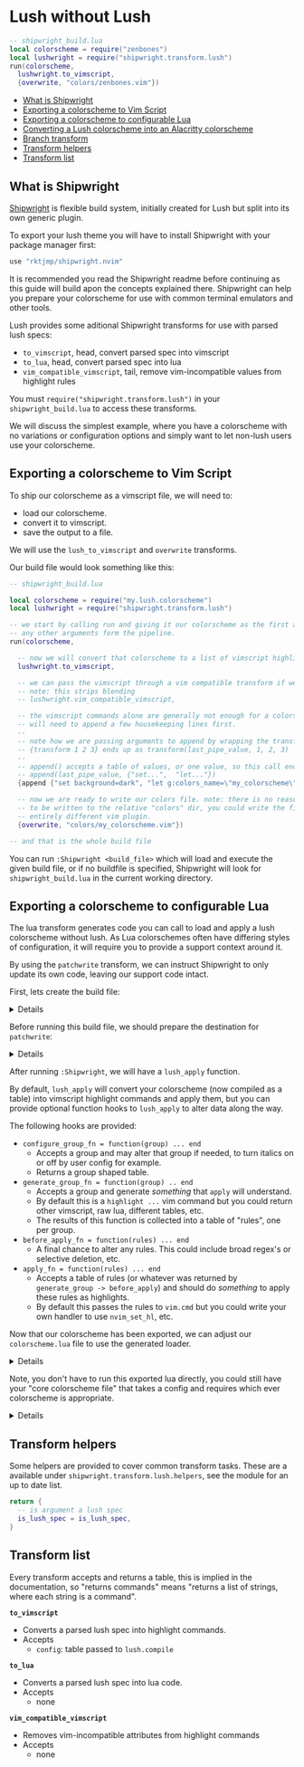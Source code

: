 Lush without Lush
=================

```lua
-- shipwright_build.lua
local colorscheme = require("zenbones")
local lushwright = require("shipwright.transform.lush")
run(colorscheme,
  lushwright.to_vimscript,
  {overwrite, "colors/zenbones.vim"})
```

- [What is Shipwright](#what-is-shipwright)
- [Exporting a colorscheme to Vim Script](#exporting-a-colorscheme-to-vim-script)
- [Exporting a colorscheme to configurable Lua](#exporting-a-colorscheme-to-configurable-lua)
- [Converting a Lush colorscheme into an Alacritty colorscheme](#converting-a-lush-colorscheme-into-an-alacritty-colorscheme)
- [Branch transform](#branch-transform)
- [Transform helpers](#transform-helpers)
- [Transform list](#transform-list)

## What is Shipwright

[Shipwright](https://github.com/rktjmp/shipwright.nvim) is flexible build
system, initially created for Lush but split into its own generic plugin.

To export your lush theme you will have to install Shipwright with your package
manager first:

```lua
use "rktjmp/shipwright.nvim"
```

It is recommended you read the Shipwright readme before continuing as this
guide will build apon the concepts explained there. Shipwright can help you
prepare your colorscheme for use with common terminal emulators and other
tools.

Lush provides some aditional Shipwright transforms for use with parsed lush
specs:

- `to_vimscript`, head, convert parsed spec into vimscript
- `to_lua`, head, convert parsed spec into lua
- `vim_compatible_vimscript`, tail, remove vim-incompatible values from highlight rules

You must `require("shipwright.transform.lush")` in your `shipwright_build.lua`
to access these transforms.

We will discuss the simplest example, where you have a colorscheme with no
variations or configuration options and simply want to let non-lush users use
your colorscheme.

## Exporting a colorscheme to Vim Script

To ship our colorscheme as a vimscript file, we will need to:

- load our colorscheme.
- convert it to vimscript.
- save the output to a file.

We will use the `lush_to_vimscript` and `overwrite` transforms.

Our build file would look something like this:

```lua
-- shipwright_build.lua

local colorscheme = require("my.lush.colorscheme")
local lushwright = require("shipwright.transform.lush")

-- we start by calling run and giving it our colorscheme as the first argument.
-- any other arguments form the pipeline.
run(colorscheme,

  -- now we will convert that colorscheme to a list of vimscript highlight commands
  lushwright.to_vimscript,

  -- we can pass the vimscript through a vim compatible transform if we want.
  -- note: this strips blending
  -- lushwright.vim_compatible_vimscript,

  -- the vimscript commands alone are generally not enough for a colorscheme, we
  -- will need to append a few housekeeping lines first.
  --
  -- note how we are passing arguments to append by wrapping the transform in a table.
  -- {transform 1 2 3} ends up as transform(last_pipe_value, 1, 2, 3)
  --
  -- append() accepts a table of values, or one value, so this call ends up being:
  -- append(last_pipe_value, {"set...",  "let..."})
  {append {"set background=dark", "let g:colors_name=\"my_colorscheme\""}},

  -- now we are ready to write our colors file. note: there is no reason this has
  -- to be written to the relative "colors" dir, you could write the file to an
  -- entirely different vim plugin.
  {overwrite, "colors/my_colorscheme.vim"})

-- and that is the whole build file
```

You can run `:Shipwright <build_file>` which will load and execute the given
build file, or if no buildfile is specified, Shipwright will look for
`shipwright_build.lua` in the current working directory.

Exporting a colorscheme to configurable Lua
-------------------------------------------

The lua transform generates code you can call to load and apply a lush
colorscheme without lush. As Lua colorschemes often have differing styles of
configuration, it will require you to provide a support context around it.

By using the `patchwrite` transform, we can instruct Shipwright to only update
its own code, leaving our support code intact.

First, lets create the build file:

<details>

```lua
-- shipwright_build.lua

local lushwright = require("shipwright.transform.lush")
run(require("colorscheme"),
  -- generate lua code
  lushwright.to_lua,
  -- write the lua code into our destination.
  -- you must specify open and close markers yourself to account
  -- for differing comment styles, patchwrite isn't limited to lua files.
  {patchwrite "colors/colorscheme.lua", "-- PATCH_OPEN", "-- PATCH_CLOSE"})
```

</details>

Before running this build file, we should prepare the destination for
`patchwrite`:

<details>

```lua
-- colors/colorscheme.lua

-- content here will not be touched

-- PATCH_OPEN

-- PATCH_CLOSE

-- content here will not be touched
```

</details>

After running `:Shipwright`, we will have a `lush_apply` function.

By default, `lush_apply` will convert your colorscheme (now compiled as a
table) into vimscript highlight commands and apply them, but you can provide
optional function hooks to `lush_apply` to alter data along the way.

The following hooks are provided:

- `configure_group_fn = function(group) ... end`
  - Accepts a group and may alter that group if needed, to turn italics on or
    off by user config for example.
  - Returns a group shaped table.
- `generate_group_fn = function(group) .. end`
  - Accepts a group and generate *something* that `apply` will understand.
  - By default this is a `highlight ...` vim command but you could return other
    vimscript, raw lua, different tables, etc.
  - The results of this function is collected into a table of "rules", one per
    group.
- `before_apply_fn = function(rules) ... end`
  - A final chance to alter any rules. This could include broad regex's or
    selective deletion, etc.
- `apply_fn = function(rules) ... end`
  - Accepts a table of rules (or whatever was returned by `generate_group ->
    before_apply`) and should do *something* to apply these rules as
    highlights.
  - By default this passes the rules to `vim.cmd` but you could write your own
    handler to use `nvim_set_hl`, etc.

Now that our colorscheme has been exported, we can adjust our `colorscheme.lua`
file to use the generated loader.

<details>

```lua
-- colors/colorscheme.lua

-- PATCH_OPEN
-- Generated by lush builder on Mon Nov  1 22:20:06 2021
--
-- You can configure how this build function operates by passing in optional
-- function handlers via the options table.
--
-- See each default handler below for guidance on writing your own.
--
-- {
--   apply_fn = function(rules) ... end,
--   before_apply_fn = function(rules) ... end,
--   generate_group_fn = function(group) .. end,
--   configure_group_fn = function(group) ... end,
-- }
--
local lush_groups = { ... }
local lush_apply = function(groups, opts)
-- code redacted for brevity
end
-- PATCH_CLOSE

-- imagine we want to provide some optional adjustments to groups
local overrides = {
  Comment = {italic = false}
}

local setup = function(config)
  if config.italic_comments then
    overrides["Comment"]["italic"] = true
  end

  local my_configure_group = function(group)
    if overrides[group.name] then
      if overrides[group.name]["italic"] then
        -- apply configured override
        group.gui = "italic"
      end
    end

    -- return maybe adjusted group
    return group
  end

  -- run lush loader with our custom configure function to
  -- adjust the groups per user config.
  lush_apply(lush_groups, {
    configure_group_fn = my_configure_group
  })
end

return {
  setup = setup
}
```

</details>

Note, you don't have to run this exported lua directly, you could still have
your "core colorscheme file" that takes a config and requires which ever
colorscheme is appropriate.

<details>

```lua

return {
  setup = function(config)
    if config.light then
      require("colorscheme.lush_export.light").apply()
    else
       -- ... etc etc
    end
  end
}
```

</details>

Transform helpers
-----------------

Some helpers are provided to cover common transform tasks. These are a
available under `shipwright.transform.lush.helpers`, see the module for an up
to date list.

```lua
return {
  -- is argument a lush spec
  is_lush_spec = is_lush_spec,
}
```

Transform list
--------------

Every transform accepts and returns a table, this is implied in the
documentation, so "returns commands" means "returns a list of strings, where
each string is a command".

**`to_vimscript`**

- Converts a parsed lush spec into highlight commands.
- Accepts
  - `config`: table passed to `lush.compile`

**`to_lua`**

- Converts a parsed lush spec into lua code.
- Accepts
  - none

**`vim_compatible_vimscript`**

- Removes vim-incompatible attributes from highlight commands
- Accepts
  - none
